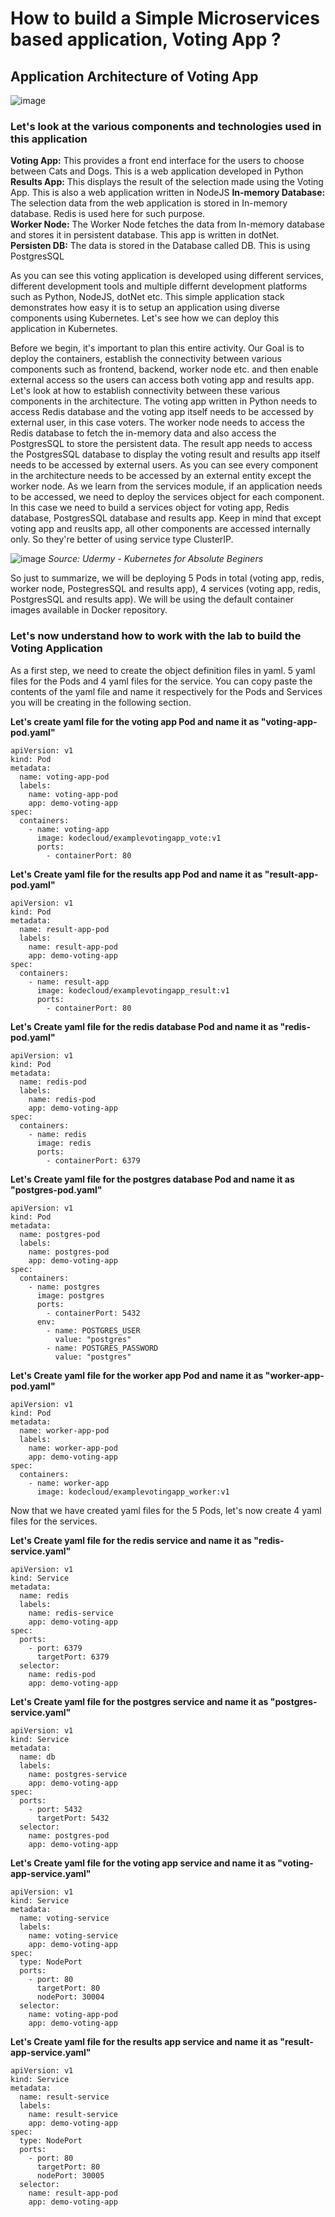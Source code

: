 # How to build a Simple Microservices based application, Voting App ?
## Application Architecture of Voting App

![image](https://user-images.githubusercontent.com/49147976/195018147-58140e54-d4d9-4a3a-85cb-fe718731f8e8.png)

### Let's look at the various components and technologies used in this application ###
**Voting App:** This provides a front end interface for the users to choose between Cats and Dogs. This is a web application developed in Python
**Results App:** This displays the result of the selection made using the Voting App. This is also a web application written in NodeJS
**In-memory Database:** The selection data from the web application is stored in In-memory database. Redis is used here for such purpose.             
**Worker Node:** The Worker Node fetches the data from In-memory database and stores it in persistent database. This app is written in dotNet.            
**Persisten DB:** The data is stored in the Database called DB. This is using PostgresSQL      

As you can see this voting application is developed using different services, different development tools and multiple differnt development platforms such as Python, NodeJS, dotNet etc. This simple application stack demonstrates how easy it is to setup an application using diverse components using Kubernetes. Let's see how we can deploy this application in Kubernetes.

Before we begin, it's important to plan this entire activity. Our Goal is to deploy the containers, establish the connectivity between various components such as frontend, backend, worker node etc. and then enable external access so the users can access both voting app and results app. Let's look at how to establish connectivity between these various components in the architecture. The voting app written in Python needs to access Redis database and the voting app itself needs to be accessed by external user, in this case voters. The worker node needs to access the Redis database to fetch the in-memory data and also access the PostgresSQL to store the persistent data. The result app needs to access the PostgresSQL database to display the voting result and results app itself needs to be accessed by external users. As you can see every component in the architecture needs to be accessed by an external entity except the worker node. As we learn from the services module, if an application needs to be accessed, we need to deploy the services object for each component. In this case we need to build a services object for voting app, Redis database, PostgresSQL database and results app. Keep in mind that except voting app and reuslts app, all other components are accessed internally only. So they're better of using service type ClusterIP. 

![image](https://user-images.githubusercontent.com/49147976/195031685-14739543-3242-4564-89e8-4a0b83c261c7.png)
*Source: Udermy - Kubernetes for Absolute Beginers*

So just to summarize, we will be deploying 5 Pods in total (voting app, redis, worker node, PostegresSQL and results app), 4 services (voting app, redis, PostgresSQL and results app). We will be using the default container images available in Docker repository. 
### Let's now understand how to work with the lab to build the Voting Application ###
As a first step, we need to create the object definition files in yaml. 5 yaml files for the Pods and 4 yaml files for the service. You can copy paste the contents of the yaml file and name it respectively for the Pods and Services you will be creating in the following section.              

**Let's create yaml file for the voting app Pod and name it as "voting-app-pod.yaml"**
```
apiVersion: v1 
kind: Pod
metadata:
  name: voting-app-pod
  labels:
    name: voting-app-pod
    app: demo-voting-app
spec:
  containers:
    - name: voting-app 
      image: kodecloud/examplevotingapp_vote:v1
      ports:
        - containerPort: 80
```
**Let's Create yaml file for the results app Pod and name it as "result-app-pod.yaml"**
```
apiVersion: v1 
kind: Pod
metadata:
  name: result-app-pod
  labels:
    name: result-app-pod
    app: demo-voting-app
spec:
  containers:
    - name: result-app 
      image: kodecloud/examplevotingapp_result:v1
      ports:
        - containerPort: 80
```
**Let's Create yaml file for the redis database Pod and name it as "redis-pod.yaml"**
```
apiVersion: v1 
kind: Pod
metadata:
  name: redis-pod
  labels:
    name: redis-pod
    app: demo-voting-app
spec:
  containers:
    - name: redis 
      image: redis
      ports:
        - containerPort: 6379
```
**Let's Create yaml file for the postgres database Pod and name it as "postgres-pod.yaml"**
```
apiVersion: v1 
kind: Pod
metadata:
  name: postgres-pod
  labels:
    name: postgres-pod
    app: demo-voting-app
spec:
  containers:
    - name: postgres  
      image: postgres
      ports:
        - containerPort: 5432
      env:
        - name: POSTGRES_USER
          value: "postgres"
        - name: POSTGRES_PASSWORD
          value: "postgres"
```
**Let's Create yaml file for the worker app Pod and name it as "worker-app-pod.yaml"**
```
apiVersion: v1 
kind: Pod
metadata:
  name: worker-app-pod
  labels:
    name: worker-app-pod
    app: demo-voting-app
spec:
  containers:
    - name: worker-app 
      image: kodecloud/examplevotingapp_worker:v1
```
Now that we have created yaml files for the 5 Pods, let's now create 4 yaml files for the services.

**Let's Create yaml file for the redis service and name it as "redis-service.yaml"**
```
apiVersion: v1 
kind: Service
metadata:
  name: redis
  labels:
    name: redis-service
    app: demo-voting-app
spec:
  ports:
    - port: 6379
      targetPort: 6379
  selector:
    name: redis-pod
    app: demo-voting-app 
```
**Let's Create yaml file for the postgres service and name it as "postgres-service.yaml"**
```
apiVersion: v1 
kind: Service
metadata:
  name: db
  labels:
    name: postgres-service
    app: demo-voting-app
spec:
  ports:
    - port: 5432
      targetPort: 5432
  selector:
    name: postgres-pod
    app: demo-voting-app 
```
**Let's Create yaml file for the voting app service and name it as "voting-app-service.yaml"**
```
apiVersion: v1 
kind: Service
metadata:
  name: voting-service
  labels:
    name: voting-service
    app: demo-voting-app
spec: 
  type: NodePort 
  ports:
    - port: 80
      targetPort: 80
      nodePort: 30004
  selector:
    name: voting-app-pod
    app: demo-voting-app 
```
**Let's Create yaml file for the results app service and name it as "result-app-service.yaml"**
```
apiVersion: v1 
kind: Service
metadata:
  name: result-service
  labels:
    name: result-service
    app: demo-voting-app
spec:
  type: NodePort
  ports:
    - port: 80
      targetPort: 80
      nodePort: 30005
  selector:
    name: result-app-pod
    app: demo-voting-app 
```
